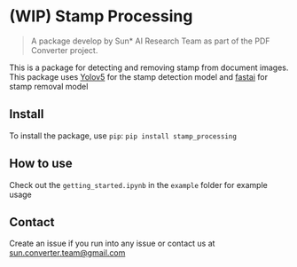 # (WIP) Stamp Processing
 > A package develop by Sun* AI Research Team as part of the PDF Converter project. 

 This is a package for detecting and removing stamp from document images.
 This package uses  [Yolov5](https://github.com/ultralytics/yolov5) for the stamp detection model and [fastai](https://github.com/fastai/fastai) for stamp removal model

 ## Install
 To install the package, use `pip`:
 `pip install stamp_processing`

 ## How to use
 Check out the `getting_started.ipynb` in the `example` folder for example usage

 ## Contact 
 Create an issue if you run into any issue or contact us at [sun.converter.team@gmail.com](sun.converter.team@gmail.com)